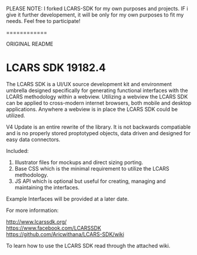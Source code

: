 PLEASE NOTE: I forked LCARS-SDK for my own purposes and projects. IF i give it further developement, it will be only for my own purposes to fit my needs. Feel free to participate!

============

ORIGINAL README

LCARS SDK 19182.4
============

The LCARS SDK is a UI/UX source development kit and environment umbrella designed specifically for generating functional interfaces with the LCARS methodology within a webview.  Utilizing a webview the LCARS SDK can be applied to cross-modern internet browsers, both mobile and desktop applications.  Anywhere a webview is in place the LCARS SDK could be utilized.

V4 Update is an entire rewrite of the library.  It is not backwards compatiable and is no properly stored proptotyped objects, data driven and designed for easy data connectors.  

Included:

1. Illustrator files for mockups and direct sizing porting.
2. Base CSS which is the minimal requirement to utilize the LCARS methodology.
3. JS API which is optional but useful for creating, managing and maintaining the interfaces.

Example Interfaces will be provided at a later date.

For more information:

http://www.lcarssdk.org/ <br>
https://www.facebook.com/LCARSSDK <br>
https://github.com/Aricwithana/LCARS-SDK/wiki <br>

To learn how to use the LCARS SDK read through the attached wiki.
